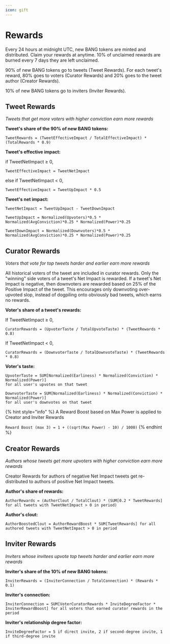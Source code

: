 ```yaml
---
icon: gift
---
```


# Rewards

Every 24 hours at midnight UTC, new BANG tokens are minted and distributed. Claim your rewards at anytime. 10% of unclaimed rewards are burned every 7 days they are left unclaimed.

90% of new BANG tokens go to tweets (Tweet Rewards). For each tweet's reward, 80% goes to voters (Curator Rewards) and 20% goes to the tweet author (Creator Rewards).

10% of new BANG tokens go to inviters (Inviter Rewards).



## Tweet Rewards

_Tweets that get more voters with higher conviction earn more rewards_



**Tweet's share of the 90% of new BANG tokens:**

`TweetRewards = (TweetEffectiveImpact / TotalEffectiveImpact) * (TotalRewards * 0.9)`



**Tweet's effective impact:**

if TweetNetImpact ≥ 0,

`TweetEffectiveImpact = TweetNetImpact`

else if TweetNetImpact < 0,

`TweetEffectiveImpact = TweetUpImpact * 0.5`



**Tweet's net impact:**

`TweetNetImpact = TweetUpImpact - TweetDownImpact`

`TweetUpImpact = Normalized(Upvoters)*0.5 * Normalized(AvgConviction)*0.25 * Normalized(Power)*0.25`

`TweetDownImpact = Normalized(Downvoters)*0.5 * Normalized(AvgConviction)*0.25 * Normalized(Power)*0.25`



## Curator Rewards

_Voters that vote for top tweets harder and earlier earn more rewards_

All historical voters of the tweet are included in curator rewards. Only the "winning" side voters of a tweet's Net Impact is rewarded. If a tweet's Net Impact is negative, then downvoters are rewarded based on 25% of the Positive Impact of the tweet. This encourages only downvoting over-upvoted slop, instead of dogpiling onto obviously bad tweets, which earns no rewards.



**Voter's share of a tweet's rewards:**

If TweetNetImpact ≥ 0,

`CuratorRewards = (UpvoterTaste / TotalUpvoteTaste) * (TweetRewards * 0.8)`

If TweetNetImpact < 0,

`CuratorRewards = (DownvoterTaste / TotalDownvoteTaste) * (TweetRewards * 0.8)`



**Voter's taste:**

`UpvoterTaste = SUM[Normalized(Earliness) * Normalized(Conviction) * Normalized(Power)]`\
`for all user's upvotes on that tweet`

`DownvoterTaste = SUM[Normalized(Earliness) * Normalized(Conviction) * Normalized(Power)]`\
`for all user's downvotes on that tweet`



{% hint style="info" %}
A Reward Boost based on Max Power is applied to Creator and Inviter Rewards

`Reward Boost (max 3) = 1 + ((sqrt(Max Power) - 10) / 1000)`
{% endhint %}

## Creator Rewards

_Authors whose tweets get more upvoters with higher conviction earn more rewards_

Creator Rewards for authors of negative Net Impact tweets get re-distributed to authors of positive Net Impact tweets.



**Author's share of rewards:**

`AuthorRewards = (AuthorClout / TotalClout) * (SUM[0.2 * TweetRewards] for all tweets with TweetNetImpact > 0 in period)`



**Author's clout:**

`AuthorBoostedClout = AuthorRewardBoost * SUM[TweetRewards] for all authored tweets with TweetNetImpact > 0 in period`



## Inviter Rewards

_Inviters whose invitees upvote top tweets harder and earlier earn more rewards_



**Inviter's share of the 10% of new BANG tokens:**

`InviterRewards = (InviterConnection / TotalConnection) * (Rewards * 0.1)`



**Inviter's connection:**

`InviterConnection = SUM[VoterCuratorRewards * InviteDegreeFactor * InviterRewardBoost] for all voters that earned curator rewards in the period`



**Inviter's relationship degree factor:**

`InviteDegreeFactor = 5 if direct invite, 2 if second-degree invite, 1 if third-degree invite`
